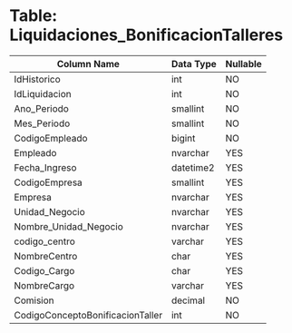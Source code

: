 # Table: Liquidaciones_BonificacionTalleres

| Column Name | Data Type | Nullable |
|-------------|-----------|----------|
| IdHistorico | int | NO |
| IdLiquidacion | int | NO |
| Ano_Periodo | smallint | NO |
| Mes_Periodo | smallint | NO |
| CodigoEmpleado | bigint | NO |
| Empleado | nvarchar | YES |
| Fecha_Ingreso | datetime2 | YES |
| CodigoEmpresa | smallint | YES |
| Empresa | nvarchar | YES |
| Unidad_Negocio | nvarchar | YES |
| Nombre_Unidad_Negocio | nvarchar | YES |
| codigo_centro | varchar | YES |
| NombreCentro | char | YES |
| Codigo_Cargo | char | YES |
| NombreCargo | varchar | YES |
| Comision | decimal | NO |
| CodigoConceptoBonificacionTaller | int | NO |
